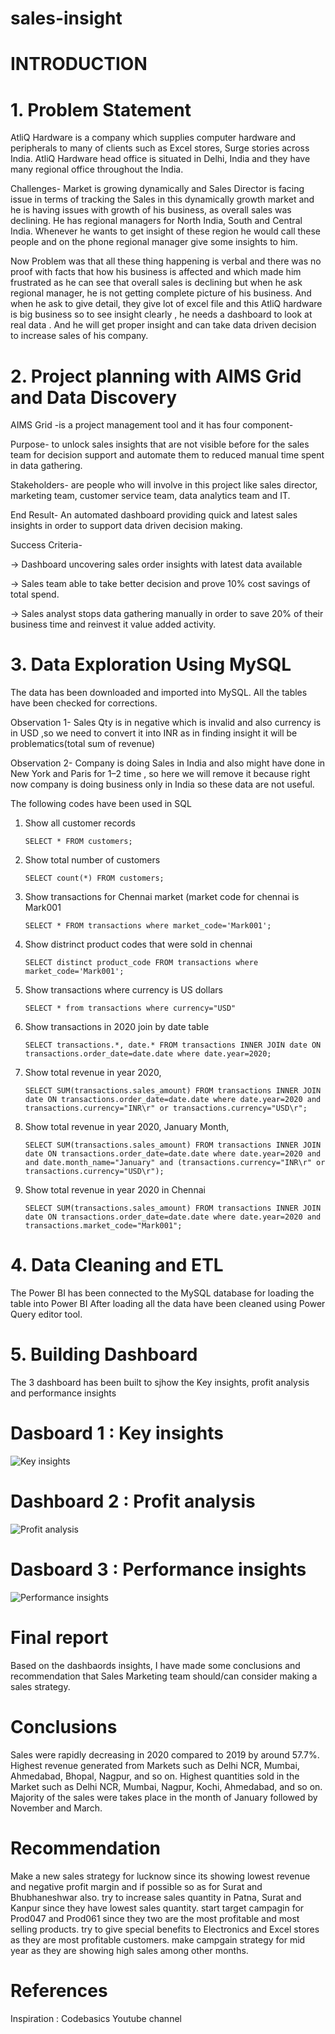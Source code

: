 # sales-insight
# INTRODUCTION
# 1. Problem Statement
AtliQ Hardware is a company which supplies computer hardware and peripherals to many of clients such as Excel stores, Surge stories across India. AtliQ Hardware head office is situated in Delhi, India and they have many regional office throughout the India.

Challenges- Market is growing dynamically and Sales Director is facing issue in terms of tracking the Sales in this dynamically growth market and he is having issues with growth of his business, as overall sales was declining. He has regional managers for North India, South and Central India. Whenever he wants to get insight of these region he would call these people and on the phone regional manager give some insights to him.

Now Problem was that all these thing happening is verbal and there was no proof with facts that how his business is affected and which made him frustrated as he can see that overall sales is declining but when he ask regional manager, he is not getting complete picture of his business. And when he ask to give detail, they give lot of excel file and this AtliQ hardware is big business so to see insight clearly , he needs a dashboard to look at real data . And he will get proper insight and can take data driven decision to increase sales of his company.

# 2. Project planning with AIMS Grid and Data Discovery
AIMS Grid -is a project management tool and it has four component-

Purpose- to unlock sales insights that are not visible before for the sales team for decision support and automate them to reduced manual time spent in data gathering.

Stakeholders- are people who will involve in this project like sales director, marketing team, customer service team, data analytics team and IT.

End Result- An automated dashboard providing quick and latest sales insights in order to support data driven decision making.

Success Criteria-

→ Dashboard uncovering sales order insights with latest data available

→ Sales team able to take better decision and prove 10% cost savings of total spend.

→ Sales analyst stops data gathering manually in order to save 20% of their business time and reinvest it value added activity.

# 3. Data Exploration Using MySQL
The data has been downloaded and imported into MySQL. All the tables have been checked for corrections.

Observation 1- Sales Qty is in negative which is invalid and also currency is in USD ,so we need to convert it into INR as in finding insight it will be problematics(total sum of revenue)

Observation 2- Company is doing Sales in India and also might have done in New York and Paris for 1–2 time , so here we will remove it because right now company is doing business only in India so these data are not useful.

The following codes have been used in SQL

1. Show all customer records

    `SELECT * FROM customers;`

1. Show total number of customers

    `SELECT count(*) FROM customers;`

1. Show transactions for Chennai market (market code for chennai is Mark001

    `SELECT * FROM transactions where market_code='Mark001';`

1. Show distrinct product codes that were sold in chennai

    `SELECT distinct product_code FROM transactions where market_code='Mark001';`

1. Show transactions where currency is US dollars

    `SELECT * from transactions where currency="USD"`

1. Show transactions in 2020 join by date table

    `SELECT transactions.*, date.* FROM transactions INNER JOIN date ON transactions.order_date=date.date where date.year=2020;`

1. Show total revenue in year 2020,

    `SELECT SUM(transactions.sales_amount) FROM transactions INNER JOIN date ON transactions.order_date=date.date where date.year=2020 and transactions.currency="INR\r" or transactions.currency="USD\r";`
	
1. Show total revenue in year 2020, January Month,

    `SELECT SUM(transactions.sales_amount) FROM transactions INNER JOIN date ON transactions.order_date=date.date where date.year=2020 and and date.month_name="January" and (transactions.currency="INR\r" or transactions.currency="USD\r");`

1. Show total revenue in year 2020 in Chennai

    `SELECT SUM(transactions.sales_amount) FROM transactions INNER JOIN date ON transactions.order_date=date.date where date.year=2020
and transactions.market_code="Mark001";`

# 4. Data Cleaning and ETL

The Power BI has been connected to the MySQL database for loading the table into Power BI
After loading all the data have been cleaned using Power Query editor tool.

# 5. Building Dashboard 
The 3 dashboard has been built to sjhow the Key insights, profit analysis and performance insights

# Dasboard 1 : Key insights

![Key insights](https://github.com/Premnath1405/sales-insight/assets/128468794/4f40a8f3-e44e-458c-8c52-6849fcd50dde)


# Dashboard 2 : Profit analysis

![Profit analysis](https://github.com/Premnath1405/sales-insight/assets/128468794/0f502862-f47c-4ae1-9102-820084c48779)

# Dasboard 3 : Performance insights

![Performance insights](https://github.com/Premnath1405/sales-insight/assets/128468794/383cde4b-5f48-43fb-aa7f-3809364baa62)

# Final report
Based on the dashbaords insights, I have made some conclusions and recommendation that Sales Marketing team should/can consider making a sales strategy.

# Conclusions
Sales were rapidly decreasing in 2020 compared to 2019 by around 57.7%.
Highest revenue generated from Markets such as Delhi NCR, Mumbai, Ahmedabad, Bhopal, Nagpur, and so on.
Highest quantities sold in the Market such as Delhi NCR, Mumbai, Nagpur, Kochi, Ahmedabad, and so on.
Majority of the sales were takes place in the month of January followed by November and March.

# Recommendation
Make a new sales strategy for lucknow since its showing lowest revenue and negative profit margin and if possible so as for Surat and Bhubhaneshwar also.
try to increase sales quantity in Patna, Surat and Kanpur since they have lowest sales quantity.
start target campagin for Prod047 and Prod061 since they two are the most profitable and most selling products.
try to give special benefits to Electronics and Excel stores as they are most profitable customers.
make campgain strategy for mid year as they are showing high sales among other months.

# References
Inspiration : Codebasics Youtube channel



